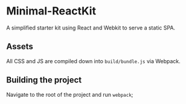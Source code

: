 # Minimal-ReactKit

A simplified starter kit using React and Webkit to serve a static SPA.

## Assets

All CSS and JS are compiled down into `build/bundle.js` via Webpack.

## Building the project

Navigate to the root of the project and run `webpack`;